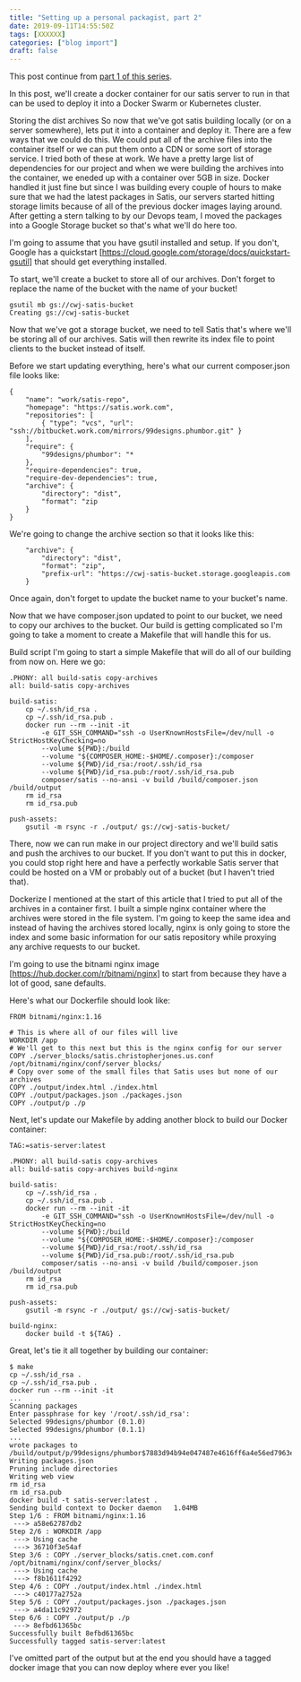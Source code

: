 ```yaml
---
title: "Setting up a personal packagist, part 2"
date: 2019-09-11T14:55:50Z
tags: [XXXXXX]
categories: ["blog import"]
draft: false
---
```


This post continue from [part 1 of this series](https://www.christopherjones.us/personal-packagist-pt-1/).

In this post, we'll create a docker container for our satis server to run in
that can be used to deploy it into a Docker Swarm or Kubernetes cluster.

Storing the dist archives
So now that we've got satis building locally (or on a server somewhere), lets
put it into a container and deploy it. There are a few ways that we could do
this. We could put all of the archive files into the container itself or we can
put them onto a CDN or some sort of storage service. I tried both of these at
work. We have a pretty large list of dependencies for our project and when we
were building the archives into the container, we eneded up with a container
over 5GB in size. Docker handled it just fine but since I was building every
couple of hours to make sure that we had the latest packages in Satis, our
servers started hitting storage limits because of all of the previous docker
images laying around. After getting a stern talking to by our Devops team, I
moved the packages into a Google Storage bucket so that's what we'll do here
too.

I'm going to assume that you have gsutil installed and setup. If you don't,
Google has a quickstart
[https://cloud.google.com/storage/docs/quickstart-gsutil] that should get
everything installed.

To start, we'll create a bucket to store all of our archives. Don't forget to
replace the name of the bucket with the name of your bucket!
```
gsutil mb gs://cwj-satis-bucket
Creating gs://cwj-satis-bucket
```

Now that we've got a storage bucket, we need to tell Satis that's where we'll be
storing all of our archives. Satis will then rewrite its index file to point
clients to the bucket instead of itself.

Before we start updating everything, here's what our current composer.json file
looks like:
```
{
    "name": "work/satis-repo",
    "homepage": "https://satis.work.com",
    "repositories": [
        { "type": "vcs", "url": "ssh://bitbucket.work.com/mirrors/99designs.phumbor.git" }
    ],
    "require": {
        "99designs/phumbor": "*
    },
    "require-dependencies": true,
    "require-dev-dependencies": true,
    "archive": {
        "directory": "dist",
        "format": "zip
    }
}
```

We're going to change the archive section so that it looks like this:
```
    "archive": {
        "directory": "dist",
        "format": "zip",
        "prefix-url": "https://cwj-satis-bucket.storage.googleapis.com
    }
```

Once again, don't forget to update the bucket name to your bucket's name.

Now that we have composer.json updated to point to our bucket, we need to copy
our archives to the bucket. Our build is getting complicated so I'm going to
take a moment to create a Makefile that will handle this for us.

Build script
I'm going to start a simple Makefile that will do all of our building from now
on. Here we go:
```
.PHONY: all build-satis copy-archives
all: build-satis copy-archives

build-satis:
	cp ~/.ssh/id_rsa .
	cp ~/.ssh/id_rsa.pub .
	docker run --rm --init -it
		-e GIT_SSH_COMMAND="ssh -o UserKnownHostsFile=/dev/null -o StrictHostKeyChecking=no
		--volume ${PWD}:/build
		--volume "${COMPOSER_HOME:-$HOME/.composer}:/composer
		--volume ${PWD}/id_rsa:/root/.ssh/id_rsa
		--volume ${PWD}/id_rsa.pub:/root/.ssh/id_rsa.pub
		composer/satis --no-ansi -v build /build/composer.json /build/output
	rm id_rsa
	rm id_rsa.pub

push-assets:
	gsutil -m rsync -r ./output/ gs://cwj-satis-bucket/
```

There, now we can run make in our project directory and we'll build satis and
push the archives to our bucket. If you don't want to put this in docker, you
could stop right here and have a perfectly workable Satis server that could be
hosted on a VM or probably out of a bucket (but I haven't tried that).

Dockerize
I mentioned at the start of this article that I tried to put all of the archives
in a container first. I built a simple nginx container where the archives were
stored in the file system. I'm going to keep the same idea and instead of having
the archives stored locally, nginx is only going to store the index and some
basic information for our satis repository while proxying any archive requests
to our bucket.

I'm going to use the bitnami nginx image
[https://hub.docker.com/r/bitnami/nginx] to start from because they have a lot
of good, sane defaults.

Here's what our Dockerfile should look like:
```
FROM bitnami/nginx:1.16

# This is where all of our files will live
WORKDIR /app
# We'll get to this next but this is the nginx config for our server
COPY ./server_blocks/satis.christopherjones.us.conf /opt/bitnami/nginx/conf/server_blocks/
# Copy over some of the small files that Satis uses but none of our archives
COPY ./output/index.html ./index.html
COPY ./output/packages.json ./packages.json
COPY ./output/p ./p
```

Next, let's update our Makefile by adding another block to build our Docker
container:
```
TAG:=satis-server:latest

.PHONY: all build-satis copy-archives
all: build-satis copy-archives build-nginx

build-satis:
	cp ~/.ssh/id_rsa .
	cp ~/.ssh/id_rsa.pub .
	docker run --rm --init -it
		-e GIT_SSH_COMMAND="ssh -o UserKnownHostsFile=/dev/null -o StrictHostKeyChecking=no
		--volume ${PWD}:/build
		--volume "${COMPOSER_HOME:-$HOME/.composer}:/composer
		--volume ${PWD}/id_rsa:/root/.ssh/id_rsa
		--volume ${PWD}/id_rsa.pub:/root/.ssh/id_rsa.pub
		composer/satis --no-ansi -v build /build/composer.json /build/output
	rm id_rsa
	rm id_rsa.pub

push-assets:
	gsutil -m rsync -r ./output/ gs://cwj-satis-bucket/

build-nginx:
	docker build -t ${TAG} .
```

Great, let's tie it all together by building our container:
```
$ make
cp ~/.ssh/id_rsa .
cp ~/.ssh/id_rsa.pub .
docker run --rm --init -it
...
Scanning packages
Enter passphrase for key '/root/.ssh/id_rsa':
Selected 99designs/phumbor (0.1.0)
Selected 99designs/phumbor (0.1.1)
...
wrote packages to /build/output/p/99designs/phumbor$7883d94b94e047487e4616ff6a4e56ed7963e37cceec02e739451868f3087e24.json
Writing packages.json
Pruning include directories
Writing web view
rm id_rsa
rm id_rsa.pub
docker build -t satis-server:latest .
Sending build context to Docker daemon   1.04MB
Step 1/6 : FROM bitnami/nginx:1.16
 ---> a58e62787db2
Step 2/6 : WORKDIR /app
 ---> Using cache
 ---> 36710f3e54af
Step 3/6 : COPY ./server_blocks/satis.cnet.com.conf /opt/bitnami/nginx/conf/server_blocks/
 ---> Using cache
 ---> f8b1611f4292
Step 4/6 : COPY ./output/index.html ./index.html
 ---> c40177a2752a
Step 5/6 : COPY ./output/packages.json ./packages.json
 ---> a4da11c92972
Step 6/6 : COPY ./output/p ./p
 ---> 8efbd61365bc
Successfully built 8efbd61365bc
Successfully tagged satis-server:latest
```

I've omitted part of the output but at the end you should have a tagged docker
image that you can now deploy where ever you like!
